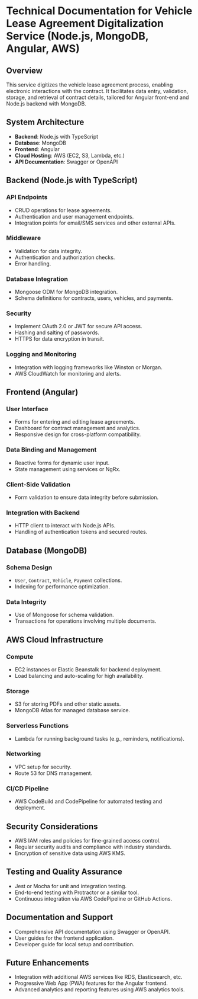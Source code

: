 # Technical Documentation for Vehicle Lease Agreement Digitalization Service (Node.js, MongoDB, Angular, AWS)

## Overview

This service digitizes the vehicle lease agreement process, enabling electronic interactions with the contract. It facilitates data entry, validation, storage, and retrieval of contract details, tailored for Angular front-end and Node.js backend with MongoDB.

## System Architecture

- **Backend**: Node.js with TypeScript
- **Database**: MongoDB
- **Frontend**: Angular
- **Cloud Hosting**: AWS (EC2, S3, Lambda, etc.)
- **API Documentation**: Swagger or OpenAPI

## Backend (Node.js with TypeScript)

### API Endpoints

- CRUD operations for lease agreements.
- Authentication and user management endpoints.
- Integration points for email/SMS services and other external APIs.

### Middleware

- Validation for data integrity.
- Authentication and authorization checks.
- Error handling.

### Database Integration

- Mongoose ODM for MongoDB integration.
- Schema definitions for contracts, users, vehicles, and payments.

### Security

- Implement OAuth 2.0 or JWT for secure API access.
- Hashing and salting of passwords.
- HTTPS for data encryption in transit.

### Logging and Monitoring

- Integration with logging frameworks like Winston or Morgan.
- AWS CloudWatch for monitoring and alerts.

## Frontend (Angular)

### User Interface

- Forms for entering and editing lease agreements.
- Dashboard for contract management and analytics.
- Responsive design for cross-platform compatibility.

### Data Binding and Management

- Reactive forms for dynamic user input.
- State management using services or NgRx.

### Client-Side Validation

- Form validation to ensure data integrity before submission.

### Integration with Backend

- HTTP client to interact with Node.js APIs.
- Handling of authentication tokens and secured routes.

## Database (MongoDB)

### Schema Design

- `User`, `Contract`, `Vehicle`, `Payment` collections.
- Indexing for performance optimization.

### Data Integrity

- Use of Mongoose for schema validation.
- Transactions for operations involving multiple documents.

## AWS Cloud Infrastructure

### Compute

- EC2 instances or Elastic Beanstalk for backend deployment.
- Load balancing and auto-scaling for high availability.

### Storage

- S3 for storing PDFs and other static assets.
- MongoDB Atlas for managed database service.

### Serverless Functions

- Lambda for running background tasks (e.g., reminders, notifications).

### Networking

- VPC setup for security.
- Route 53 for DNS management.

### CI/CD Pipeline

- AWS CodeBuild and CodePipeline for automated testing and deployment.

## Security Considerations

- AWS IAM roles and policies for fine-grained access control.
- Regular security audits and compliance with industry standards.
- Encryption of sensitive data using AWS KMS.

## Testing and Quality Assurance

- Jest or Mocha for unit and integration testing.
- End-to-end testing with Protractor or a similar tool.
- Continuous integration via AWS CodePipeline or GitHub Actions.

## Documentation and Support

- Comprehensive API documentation using Swagger or OpenAPI.
- User guides for the frontend application.
- Developer guide for local setup and contribution.

## Future Enhancements

- Integration with additional AWS services like RDS, Elasticsearch, etc.
- Progressive Web App (PWA) features for the Angular frontend.
- Advanced analytics and reporting features using AWS analytics tools.
